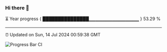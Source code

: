 ### Hi there 👋

⏳ Year progress { ███████████████▁▁▁▁▁▁▁▁▁▁▁▁▁▁▁ } 53.29 %

---

⏰ Updated on Sun, 14 Jul 2024 00:59:38 GMT

![Progress Bar CI](https://github.com/liununu/liununu/workflows/Progress%20Bar%20CI/badge.svg)

